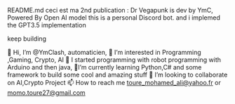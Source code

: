 README.md
ceci est ma 2nd publication :
Dr Vegapunk is dev by YmC,
Powered  By Open AI  model 
this is a personal Discord bot.
and i implemed the GPT3.5 implementation


keep building

👋 Hi, I’m @YmClash, automaticien,
👀 I’m interested in Programming ,Gaming, Crypto, AI
🌱 I started programming with robot programming with Arduino and then java,
🎀I’m currently learning Python,C#  and some framework to build some cool and amazing stuff
💞️ I’m looking to collaborate on AI,Crypto Project
📫 How to reach me toure_mohamed_ali@yahoo.fr or momo.toure27@gmail.com